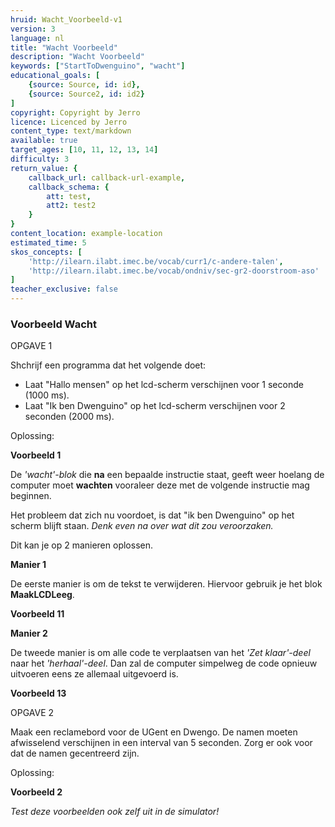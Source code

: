 ```yaml
---
hruid: Wacht_Voorbeeld-v1
version: 3
language: nl
title: "Wacht Voorbeeld"
description: "Wacht Voorbeeld"
keywords: ["StartToDwenguino", "wacht"]
educational_goals: [
    {source: Source, id: id}, 
    {source: Source2, id: id2}
]
copyright: Copyright by Jerro
licence: Licenced by Jerro
content_type: text/markdown
available: true
target_ages: [10, 11, 12, 13, 14]
difficulty: 3
return_value: {
    callback_url: callback-url-example,
    callback_schema: {
        att: test,
        att2: test2
    }
}
content_location: example-location
estimated_time: 5
skos_concepts: [
    'http://ilearn.ilabt.imec.be/vocab/curr1/c-andere-talen', 
    'http://ilearn.ilabt.imec.be/vocab/ondniv/sec-gr2-doorstroom-aso'
]
teacher_exclusive: false
---
```


### Voorbeeld Wacht

OPGAVE 1

Shchrijf een programma dat het volgende doet:

* Laat "Hallo mensen" op het lcd-scherm verschijnen voor 1 seconde (1000 ms).
* Laat "Ik ben Dwenguino" op het lcd-scherm verschijnen voor 2 seconden (2000 ms).

Oplossing:

**Voorbeeld 1**

De *'wacht'-blok* die **na** een bepaalde instructie staat, geeft weer hoelang de computer moet **wachten** vooraleer deze met de volgende instructie mag beginnen.

Het probleem dat zich nu voordoet, is dat "ik ben Dwenguino" op het scherm blijft staan. *Denk even na over wat dit zou veroorzaken.*

Dit kan je op 2 manieren oplossen. 

**Manier 1**

De eerste manier is om de tekst te verwijderen. Hiervoor gebruik je het blok **MaakLCDLeeg**.

**Voorbeeld 11**


**Manier 2**

De tweede manier is om alle code te verplaatsen van het *'Zet klaar'-deel* naar het *'herhaal'-deel*. Dan zal de computer simpelweg de code opnieuw uitvoeren eens ze allemaal uitgevoerd is.

**Voorbeeld 13**


OPGAVE 2

Maak een reclamebord voor de UGent en Dwengo. De namen moeten afwisselend verschijnen in een interval van 5 seconden. Zorg er ook voor dat de namen gecentreerd zijn.

Oplossing:

**Voorbeeld 2**


*Test deze voorbeelden ook zelf uit in de simulator!*
